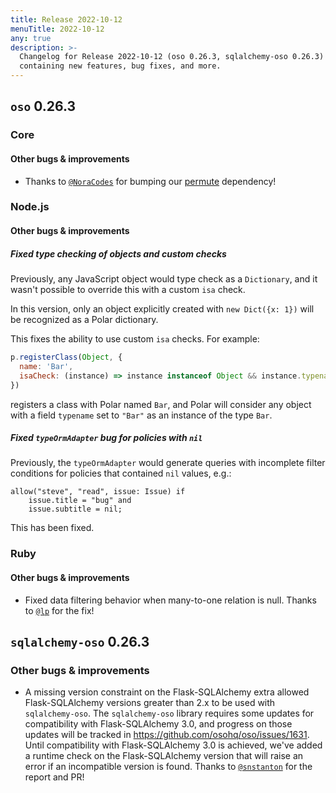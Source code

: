 ```yaml
---
title: Release 2022-10-12
menuTitle: 2022-10-12
any: true
description: >-
  Changelog for Release 2022-10-12 (oso 0.26.3, sqlalchemy-oso 0.26.3)
  containing new features, bug fixes, and more.
---
```


## `oso` 0.26.3

### Core

#### Other bugs & improvements

- Thanks to [`@NoraCodes`](https://github.com/NoraCodes) for bumping our
  [permute](https://crates.io/crates/permute) dependency!

### Node.js

#### Other bugs & improvements

##### Fixed type checking of objects and custom checks

Previously, any JavaScript object would type check as a `Dictionary`, and it
wasn't possible to override this with a custom `isa` check.

In this version, only an object explicitly created with `new Dict({x: 1})` will
be recognized as a Polar dictionary.

This fixes the ability to use custom `isa` checks. For example:

```js
p.registerClass(Object, {
  name: 'Bar',
  isaCheck: (instance) => instance instanceof Object && instance.typename && instance.typename == "Bar"
})
```

registers a class with Polar named `Bar`, and Polar will consider any object
with a field `typename` set to `"Bar"` as an instance of the type `Bar`.

##### Fixed `typeOrmAdapter` bug for policies with `nil`

Previously, the `typeOrmAdapter` would generate queries with incomplete filter
conditions for policies that contained `nil` values, e.g.:

```polar
allow("steve", "read", issue: Issue) if
    issue.title = "bug" and
    issue.subtitle = nil;
```

This has been fixed.

### Ruby

#### Other bugs & improvements

- Fixed data filtering behavior when many-to-one relation is null. Thanks to
  [`@lp`](https://github.com/lp) for the fix!

## `sqlalchemy-oso` 0.26.3

### Other bugs & improvements

- A missing version constraint on the Flask-SQLAlchemy extra allowed
  Flask-SQLAlchemy versions greater than 2.x to be used with `sqlalchemy-oso`.
  The `sqlalchemy-oso` library requires some updates for compatibility with
  Flask-SQLAlchemy 3.0, and progress on those updates will be tracked in
  https://github.com/osohq/oso/issues/1631. Until compatibility with
  Flask-SQLAlchemy 3.0 is achieved, we've added a runtime check on the
  Flask-SQLAlchemy version that will raise an error if an incompatible version
  is found. Thanks to [`@snstanton`](https://github.com/snstanton) for the
  report and PR!
